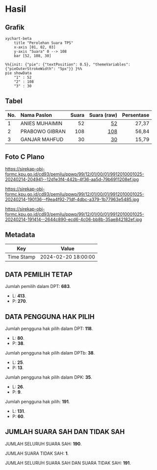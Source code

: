# Hasil

## Grafik

```mermaid
xychart-beta
    title "Perolehan Suara TPS"
    x-axis [01, 02, 03]
    y-axis "Suara" 0 --> 108
    bar [52, 108, 30]
```

```mermaid
%%{init: {"pie": {"textPosition": 0.5}, "themeVariables": {"pieOuterStrokeWidth": "5px"}} }%%
pie showData
    "1" : 52
    "2" : 108
    "3" : 30
```

## Tabel

| No. | Nama Paslon    | Suara | Suara (raw) | Persentase |
|:--- |:-------------- | -----:| -----------:| ----------:|
| 1   | ANIES MUHAIMIN | 52    | [52][p-1]   | 27,37      |
| 2   | PRABOWO GIBRAN | 108   | [108][p-2]  | 56,84      |
| 3   | GANJAR MAHFUD  | 30    | [30][p-3]   | 15,79      |


[p-1]: https://github.com/gigit-pemilu/pemilu-2024-99-luar-negeri/blob/main/pilpres/hitung-suara/sub/99-luar-negeri/sub/12-bandar-seri-begawan-brunei-darussalam/sub/01-bandar-seri-begawan-brunei-darussalam/sub/0001-bandar-seri-begawan-brunei-darussalam/sub/025-tps-024/sub/paslon-1.txt
[p-2]: https://github.com/gigit-pemilu/pemilu-2024-99-luar-negeri/blob/main/pilpres/hitung-suara/sub/99-luar-negeri/sub/12-bandar-seri-begawan-brunei-darussalam/sub/01-bandar-seri-begawan-brunei-darussalam/sub/0001-bandar-seri-begawan-brunei-darussalam/sub/025-tps-024/sub/paslon-2.txt
[p-3]: https://github.com/gigit-pemilu/pemilu-2024-99-luar-negeri/blob/main/pilpres/hitung-suara/sub/99-luar-negeri/sub/12-bandar-seri-begawan-brunei-darussalam/sub/01-bandar-seri-begawan-brunei-darussalam/sub/0001-bandar-seri-begawan-brunei-darussalam/sub/025-tps-024/sub/paslon-3.txt

## Foto C Plano

https://sirekap-obj-formc.kpu.go.id/cd93/pemilu/ppwp/99/12/01/00/01/9912010001025-20240214-204941--12d1e3f4-442b-4f36-aa5d-79b6911208ef.jpg

https://sirekap-obj-formc.kpu.go.id/cd93/pemilu/ppwp/99/12/01/00/01/9912010001025-20240214-190136--f9ea4f92-71df-4dbc-a379-1b77963e5485.jpg

https://sirekap-obj-formc.kpu.go.id/cd93/pemilu/ppwp/99/12/01/00/01/9912010001025-20240214-191414--2644c890-ecd6-4c06-bb8b-35ae842182ef.jpg


## Metadata

| Key        | Value               |
| ---------- | ------------------- |
| Time Stamp | 2024-02-20 18:00:00 |


## DATA PEMILIH TETAP

Jumlah pemilih dalam DPT: **683**.
 * L: **413**.
 * P: **270**.

## DATA PENGGUNA HAK PILIH

Jumlah pengguna hak pilih dalam DPT: **118**.
 * L: **80**.
 * P: **38**.

Jumlah pengguna hak pilih dalam DPTb: **38**.
 * L: **25**.
 * P: **13**.

Jumlah pengguna hak pilih dalam DPK: **35**.
 * L: **26**.
 * P: **9**.

Jumlah pengguna hak pilih: **191**.
 * L: **131**.
 * P: **60**.

## JUMLAH SUARA SAH DAN TIDAK SAH

JUMLAH SELURUH SUARA SAH: **190**.

JUMLAH SUARA TIDAK SAH: **1**.

JUMLAH SELURUH SUARA SAH DAN SUARA TIDAK SAH: **191**.


